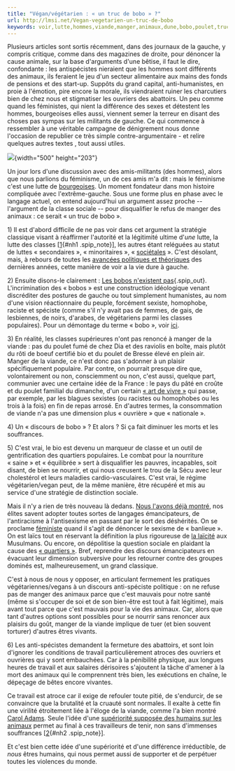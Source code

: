 ```yaml
---
title: "Végan/végétarien : « un truc de bobo » ?"
url: http://lmsi.net/Vegan-vegetarien-un-truc-de-bobo
keywords: voir,lutte,hommes,viande,manger,animaux,dune,bobo,poulet,truc,cest,véganvégétarien,travail
---
```

Plusieurs articles sont sortis récemment, dans des journaux de la gauche, y compris critique, comme dans des magazines de droite, pour dénoncer la cause animale, sur la base d'arguments d'une bêtise, il faut le dire, confondante : les antispécistes nieraient que les hommes sont différents des animaux, ils feraient le jeu d'un secteur alimentaire aux mains des fonds de pensions et des start-up. Suppôts du grand capital, anti-humanistes, en proie à l'émotion, pire encore la morale, ils viendraient ruiner les charcutiers bien de chez nous et stigmatiser les ouvriers des abattoirs. Un peu comme quand les féministes, qui nient la différence des sexes et détestent les hommes, bourgeoises elles aussi, viennent semer la terreur en disant des choses pas sympas sur les militants de gauche. Ce qui commence à ressembler à une véritable campagne de dénigrement nous donne l'occasion de republier ce très simple contre-argumentaire - et relire quelques autres textes , tout aussi utiles.

![](local/cache-vignettes/L500xH203/Capture_d_e_cran_2018-06-30_a_10-04-09-1a79d.png?1551716346){width="500" height="203"}

Un jour lors d'une discussion avec des amis-militants (des hommes), alors que nous parlions du féminisme, un de ces amis m'a dit : mais le féminisme c'est une lutte de [bourgeoises](http://lmsi.net/Quand-la-haine-des-femmes-se). Un moment fondateur dans mon histoire compliquée avec l'extrême-gauche. Sous une forme plus en phase avec le langage actuel, on entend aujourd'hui un argument assez proche -- l'argument de la classe sociale -- pour disqualifier le refus de manger des animaux : ce serait « un truc de bobo ».

1\) Il est d'abord difficile de ne pas voir dans cet argument la stratégie classique visant à réaffirmer l'autorité et la légitimité ultime d'*une* lutte, la lutte des classes \[[1](#nb1 "Et quand on voit qui la mène dans les partis politiques ou la défend dans les (...)"){#nh1 .spip_note}\], les autres étant reléguées au statut de luttes « secondaires », « minoritaires », « [sociétales](http://lmsi.net/Vous-avez-dit-societal) ». C'est désolant, mais, à rebours de toutes les [avancées politiques et théoriques](http://lmsi.net/Ce-que-l-intersectionnalite) des dernières années, cette manière de voir a la vie dure à gauche.

2\) Ensuite disons-le clairement : [Les bobos n'existent pas](https://www.contretemps.eu/les-bobos-nexistent-pas/){.spip_out}. L'incrimination des « bobos » est une construction idéologique venant discréditer des postures de gauche ou tout simplement humanistes, au nom d'une vision réactionnaire du peuple, forcément sexiste, homophobe, raciste et spéciste (comme s'il n'y avait pas de femmes, de gais, de lesbiennes, de noirs, d'arabes, de végétariens parmi les classes populaires). Pour un démontage du terme « bobo », voir [ici](http://lmsi.net/Comment-la-critique-des-bobos-est).

3\) En réalité, les classes supérieures n'ont pas renoncé à manger de la viande : pas du poulet fumé de chez Dia et des raviolis en boîte, mais plutôt du rôti de boeuf certifié bio et du poulet de Bresse élevé en plein air. Manger de la viande, ce n'est donc pas s'adonner à un plaisir spécifiquement populaire. Par contre, on pourrait presque dire que, volontairement ou non, consciemment ou non, c'est aussi, quelque part, communier avec une certaine idée de la France : le pays du pâté en croûte et du poulet familial du dimanche, d'un certain [« art de vivre »](http://lmsi.net/Nos-bombes-tuent-aussi) qui passe, par exemple, par les blagues sexistes (ou racistes ou homophobes ou les trois à la fois) en fin de repas arrosé. En d'autres termes, la consommation de viande n'a pas une dimension plus « ouvrière » que « nationale ».

4\) Un « discours de bobo » ? Et alors ? Si ça fait diminuer les morts et les souffrances.

5\) C'est vrai, le bio est devenu un marqueur de classe et un outil de gentrification des quartiers populaires. Le combat pour la nourriture « saine » et « équilibrée » sert à disqualifier les pauvres, incapables, soit disant, de bien se nourrir, et qui nous creusent le trou de la Sécu avec leur cholestérol et leurs maladies cardio-vasculaires. C'est vrai, le régime végétarien/vegan peut, de la même manière, être récupéré et mis au service d'une stratégie de distinction sociale.

Mais il n'y a rien de très nouveau là dedans. [Nous l'avons déjà montré](http://lmsi.net/Vous-avez-dit-societal), nos élites savent adopter toutes sortes de langages émancipateurs, de l'antiracisme à l'antisexisme en passant par le sort des déshérités. On se proclame [féministe](http://lmsi.net/Bilan-d-un-feminisme-d-Etat) quand il s'agit de dénoncer le sexisme de « banlieue ». On est laïcs tout en réservant la définition la plus rigoureuse de [la laïcité](http://lmsi.net/Une-revolution-conservatrice-dans) aux Musulmans. Ou encore, on dépolitise la question sociale en plaidant la cause des [« quartiers »](http://lmsi.net/L-Etat-et-les-quartiers). Bref, reprendre des discours émancipateurs en évacuant leur dimension subversive pour les retourner contre des groupes dominés est, malheureusement, un grand classique.

C'est à nous de nous y opposer, en articulant fermement les pratiques végétariennes/vegans à un discours anti-spéciste politique : on ne refuse pas de manger des animaux parce que c'est mauvais pour notre santé (même si s'occuper de soi et de son bien-être est tout à fait légitime), mais avant tout parce que c'est mauvais pour la vie des animaux. Car, alors que tant d'autres options sont possibles pour se nourrir sans renoncer aux plaisirs du goût, manger de la viande implique de tuer (et bien souvent torturer) d'autres êtres vivants.

6\) Les anti-spécistes demandent la fermeture des abattoirs, et sont loin d'ignorer les conditions de travail particulièrement atroces des ouvriers et ouvrières qui y sont embauchées. Car à la pénibilité physique, aux longues heures de travail et aux salaires dérisoires s'ajoutent la tâche d'amener à la mort des animaux qui le comprennent très bien, les exécutions en chaîne, le dépeçage de bêtes encore vivantes.

Ce travail est atroce car il exige de refouler toute pitié, de s'endurcir, de se convaincre que la brutalité et la cruauté sont normales. Il exalte à cette fin une virilité étroitement liée à l'éloge de la viande, comme l'a bien montré [Carol Adams](http://lmsi.net/La-politique-sexuelle-de-la-viande). Seule l'idée d'une [supériorité supposée des humains sur les animaux](http://lmsi.net/Bambi-a-froid) permet au final à ces travailleurs de tenir, non sans d'immenses souffrances \[[2](#nb2 "Pour en savoir plus à ce sujet, lire Jonathan Safran Foer, Faut-il manger (...)"){#nh2 .spip_note}\].

Et c'est bien cette idée d'une supériorité et d'une différence irréductible, de *nous* êtres humains, qui nous permet aussi de supporter et de perpétuer toutes les violences du monde.
